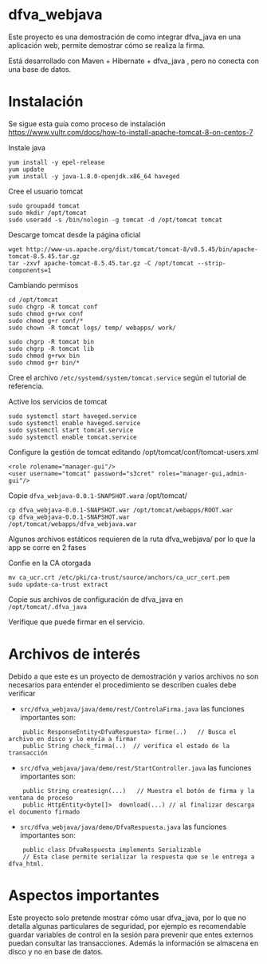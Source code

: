 # dfva_webjava
Este proyecto es una demostración de como integrar dfva_java en una aplicación web, permite demostrar cómo se realiza la firma.

Está desarrollado con Maven + Hibernate + dfva_java , pero no conecta con una base de datos.

# Instalación 

Se sigue esta guía como proceso de instalación https://www.vultr.com/docs/how-to-install-apache-tomcat-8-on-centos-7

Instale java 

    yum install -y epel-release
    yum update
    yum install -y java-1.8.0-openjdk.x86_64 haveged

Cree el usuario tomcat

	sudo groupadd tomcat
	sudo mkdir /opt/tomcat
	sudo useradd -s /bin/nologin -g tomcat -d /opt/tomcat tomcat

Descarge tomcat desde la página oficial

    wget http://www-us.apache.org/dist/tomcat/tomcat-8/v8.5.45/bin/apache-tomcat-8.5.45.tar.gz
    tar -zxvf apache-tomcat-8.5.45.tar.gz -C /opt/tomcat --strip-components=1

Cambiando permisos

	cd /opt/tomcat
	sudo chgrp -R tomcat conf
	sudo chmod g+rwx conf
	sudo chmod g+r conf/*
	sudo chown -R tomcat logs/ temp/ webapps/ work/
	
	sudo chgrp -R tomcat bin
	sudo chgrp -R tomcat lib
	sudo chmod g+rwx bin
	sudo chmod g+r bin/*

Cree el archivo `/etc/systemd/system/tomcat.service` según el tutorial de referencia.

Active los servicios de tomcat 

	sudo systemctl start haveged.service
	sudo systemctl enable haveged.service
	sudo systemctl start tomcat.service
	sudo systemctl enable tomcat.service
	
Configure la gestión de tomcat editando /opt/tomcat/conf/tomcat-users.xml

	<role rolename="manager-gui"/>
	<user username="tomcat" password="s3cret" roles="manager-gui,admin-gui"/>
	
Copie `dfva_webjava-0.0.1-SNAPSHOT.war`a /opt/tomcat/

	cp dfva_webjava-0.0.1-SNAPSHOT.war /opt/tomcat/webapps/ROOT.war
	cp dfva_webjava-0.0.1-SNAPSHOT.war /opt/tomcat/webapps/dfva_webjava.war

Algunos archivos estáticos requieren de la ruta dfva_webjava/ por lo que la app se corre en 2 fases

Confie en la CA otorgada

	mv ca_ucr.crt /etc/pki/ca-trust/source/anchors/ca_ucr_cert.pem
	sudo update-ca-trust extract
	
Copie sus archivos de configuración de dfva_java en `/opt/tomcat/.dfva_java`

Verifique que puede firmar en el servicio.

# Archivos de interés 

Debido a que este es un proyecto de demostración y varios archivos no son necesarios para entender el procedimiento se describen cuales 
debe verificar

- `src/dfva_webjava/java/demo/rest/ControlaFirma.java`  las funciones importantes son:
```
    public ResponseEntity<DfvaRespuesta> firme(..)   // Busca el archivo en disco y lo envía a firmar
    public String check_firma(..)  // verifica el estado de la transacción
```

- `src/dfva_webjava/java/demo/rest/StartController.java` las funciones importantes son:
```
    public String createsign(...)   // Muestra el botón de firma y la ventana de proceso
    public HttpEntity<byte[]>  download(...) // al finalizar descarga el documento firmado
```

-   `src/dfva_webjava/java/demo/DfvaRespuesta.java`  las funciones importantes son:
```
    public class DfvaRespuesta implements Serializable 
    // Esta clase permite serializar la respuesta que se le entrega a dfva_html.
```

# Aspectos importantes 

Este proyecto solo pretende mostrar cómo usar dfva_java, por lo que no detalla algunas particulares de seguridad, por ejemplo es recomendable
guardar variables de control en la sesión para prevenir que entes externos puedan consultar las transacciones.
Además la información se almacena en disco y no en base de datos.

